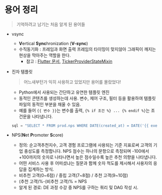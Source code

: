 # 용어 정리

> 기억하려고 남기는 처음 알게 된 용어들

- vsync
  - **V**ertical **Sync**hronization (**V-sync**)
  - 수직동기화 : 프레임과 화면 출력 프레임의 타이밍이 맞지않아 그래픽이 깨지는 현상을 막아주는 역할을 한다.
    - 참고 : [Flutter 문서](https://codelabs.developers.google.com/codelabs/flutter/#6), [TickerProviderStateMixin](https://docs.flutter.io/flutter/widgets/TickerProviderStateMixin-mixin.html)

- 진자 템플릿
  > 어느새부턴가 익히 사용하고 있었지만 용어를 몰랐었다!
  - Python에서 사용되는 간단하고 유연한 템플릿 엔진
  - 동적인 콘텐츠를 생성하는데 사용. 변수, 제어 구조, 필터 등을 활용하여 템플릿 파일의 동적인 부분을 채울 수 있음.
  - 예를 들어 `{{ 변수 }}`는 변수를 출력, `{% if 조건 %} ... {% endif %}`는 조건문을 나타냅니다.

  ```python
  sql = "SELECT * FROM prod.nps WHERE DATE(created_at) = DATE('{{ execution_date }}')"
  ```

- NPS(**N**et **P**romoter **S**core)
  - 정의: 순고객추천지수, 고객 경험 프로그램에 사용되는 기준 지표로써 고객의 기업 충성도를 측정합니다. NPS 점수는 하나의 문항으로 측정되며 -100에서 +100까지의 숫자로 나타나면서 높은 점수일수록 높은 추천 의향을 나타냅니다.
  - 어떤 서비스 사용 후 어떠셨냐는 질문과 함께 숫자 척도를 제시해서 사용자의 응답을 집계하는 방식.
  - 비추천 고객(0~6점) / 중립 고객(7~8점) / 추천 고객(9~10점)
  - (추천 고객)%-(비추천 고객)% = NPS
  - 알게 된 경로: DE 과정 수강 중 NPS를 구하는 쿼리 및 DAG 작성 시.
